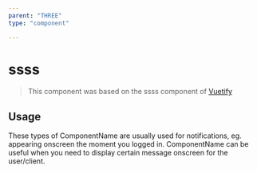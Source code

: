 ```yaml
---
parent: "THREE"
type: "component"

---
```


# ssss

>This component was based on the ssss component of [Vuetify](https://vuetifyjs.com/en/components/ssss/ "Vuetify's ssss component")

## Usage

These types of ComponentName are usually used for notifications, eg. appearing onscreen the moment you logged in. ComponentName can be useful when you need to display certain message onscreen for the user/client.

<!-- Component template need to be here -->
<DocComponent :file="'THREE/ssss/THREE_ssss-usage'"/>





